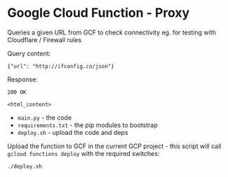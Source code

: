 Google Cloud Function - Proxy
=====================

Queries a given URL from GCF to check connectivity eg. for testing with Cloudflare / Firewall rules

Query content:
```
{"url": "http://ifconfig.co/json"}
```

Response:

```
200 OK

<html_content>
```


- `main.py` - the code
- `requirements.txt` - the pip modules to bootstrap
- `deploy.sh` - upload the code and deps

Upload the function to GCF in the current GCP project - this script will call `gcloud functions deploy` with the required switches:

```
./deploy.sh
```
